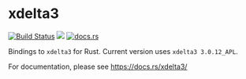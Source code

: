 # xdelta3

[![Build Status](https://dev.azure.com/liushuyu-011/liushuyu_011/_apis/build/status/liushuyu.xdelta3-rs?branchName=master)](https://dev.azure.com/liushuyu-011/liushuyu_011/_build/latest?definitionId=6&branchName=master)
[![](http://meritbadge.herokuapp.com/xdelta3)](https://crates.io/crates/xdelta3)
[![docs.rs](https://docs.rs/xdelta3/badge.svg)](https://docs.rs/xdelta3/)

Bindings to `xdelta3` for Rust. Current version uses `xdelta3 3.0.12_APL`.

For documentation, please see https://docs.rs/xdelta3/
